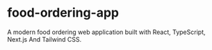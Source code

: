 # food-ordering-app
A modern food ordering web application built with React, TypeScript, Next.js And Tailwind CSS.
